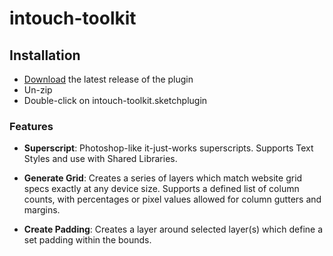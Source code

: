 # intouch-toolkit

## Installation

- [Download](../../releases/latest/download/intouch-toolkit.sketchplugin.zip) the latest release of the plugin
- Un-zip
- Double-click on intouch-toolkit.sketchplugin

### Features

- __Superscript__: Photoshop-like it-just-works superscripts. Supports Text Styles and use with Shared Libraries.

- __Generate Grid__: Creates a series of layers which match website grid specs exactly at any device size. Supports a defined list of column counts, with percentages or pixel values allowed for column gutters and margins.

- __Create Padding__: Creates a layer around selected layer(s) which define a set padding within the bounds.
